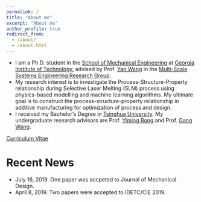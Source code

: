 ```yaml
---
permalink: /
title: "About me"
excerpt: "About me"
author_profile: true
redirect_from: 
  - /about/
  - /about.html
---
```


* I am a Ph.D. student in the [School of Mechanical Engineering](https://www.me.gatech.edu/) at [Georgia Institute of Technology](https://www.gatech.edu/), advised by Prof. [Yan Wang](https://www.me.gatech.edu/faculty/wang-y) in the [Multi-Scale Systems Engineering Research Group](https://msse.gatech.edu/).
* My research interest is to investigate the Process-Structure-Property relationship during Selective Laser Melting (SLM) process using physics-based modelling and machine learning algorithms. My ultimate goal is to construct the process-structure-property relationship in additive manufacturing for optimization of process and design. 
* I received my Bachelor’s Degree in [Tsinghua University](https://www.tsinghua.edu.cn/publish/thu2018en/index.html). My undergraduate research advisors are Prof. [Yiming Rong](https://mee.sustech.edu.cn/2016/node1_0809/130.html) and Prof. [Gang Wang](https://www.tsinghua.edu.cn/publish/jxxen/4192/2014/20141108142525343207364/20141108142525343207364_.html).

[Curriculum Vitae](http://dehaoliu.github.io/files/DehaoLiu_CV.pdf)

# Recent News
* July 16, 2019. One paper was accpeted to Journal of Mechanical Design.
* April 8, 2019. Two papers were accepted to IDETC/CIE 2019.

